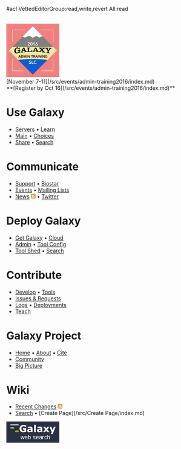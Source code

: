 #acl VettedEditorGroup:read,write,revert All:read

<div class='center'>
<br />
<a href='/src/events/admin-training2016/index.md'><img src="/src/images/logos/AdminTraining2016-500.png" alt="Galaxy Project Admin Training" width=140" /></a><br />
[November 7-11](/src/events/admin-training2016/index.md)<br />
**[Register by Oct 16](/src/events/admin-training2016/index.md)**
</div>

# Use Galaxy

* [Servers](/src/public-galaxy-servers/index.md) &bull; [Learn](/src/learn/index.md) 
* [Main](/src/main/index.md) &bull; [Choices](/src/choices/index.md) 
* [Share](/src/learn/share/index.md) &bull; [Search](http://galaxyproject.org/search/usegalaxy)

# Communicate

* [Support](/src/support/index.md) &bull; [Biostar](https://biostar.usegalaxy.org/)
* [Events](/src/events/index.md) &bull; [Mailing Lists](/src/mailing-lists/index.md) 
* [News](/src/news/index.md) <a href='http://feed43.com/galaxynews.xml'><img src="/src/images/icons/RSSIcon16x16.gif" alt="Galaxy News RSS Feed" height="12" /></a> &bull; [Twitter](https://twitter.com/galaxyproject)

# Deploy Galaxy

* [Get Galaxy](/src/admin/get-galaxy/index.md) &bull; [Cloud](/src/cloud/index.md)
* [Admin](/src/admin/index.md) &bull; [Tool Config](/src/admin/tools/tool-config-syntax/index.md)
* [Tool Shed](/src/toolshed/index.md) &bull; [Search](http://galaxyproject.org/search/getgalaxy) 

# Contribute

* [Develop](/src/develop/index.md) &bull; [Tools](/src/admin/tools/add-tool-tutorial/index.md)
* [Issues & Requests](/src/issues/index.md)
* [Logs](/src/community/logs/index.md) &bull; [Deployments](/src/community/deployments/index.md)
* [Teach](/src/teach/index.md)

# Galaxy Project

* [Home](http://galaxyproject.org) &bull; [About](/src/galaxy-project/index.md) &bull; [Cite](/src/citing-galaxy/index.md)
* [Community](/src/community/index.md) 
* [Big Picture](/src/galaxy-project/index.md) 

# Wiki

* [Recent Changes](/src/RecentChanges/index.md) <a href='http://wiki.galaxyproject.org/RecentChanges?action=rss_rc'><img src="/src/images/icons/RSSIcon16x16.gif" alt="Galaxy wiki recent changes RSS Feed" height="12" /></a>
* [Search](/src/FindPage/index.md) &bull; [Create Page](/src/Create Page/index.md)

<div class='center'>
<a href='http://galaxyproject.org/search/web'><img src="/src/images/logos/GalaxyWebSearch.png" alt="Search all Galaxy sites and mailing lists" width="140" /></a>

</div>
